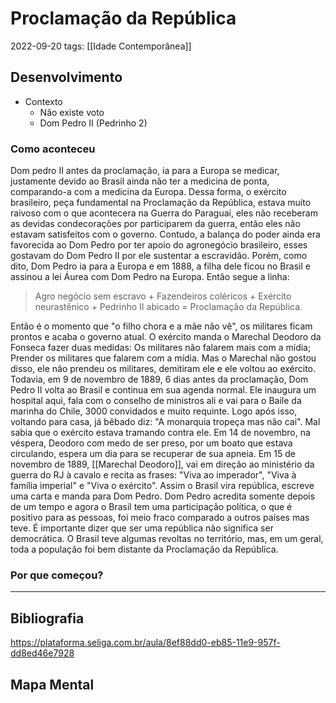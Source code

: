 # Proclamação da República
2022-09-20
tags: [[Idade Contemporânea]]



## Desenvolvimento

* Contexto
    * Não existe voto
    * Dom Pedro II (Pedrinho 2)

### Como aconteceu

Dom pedro II antes da proclamação, ia para a Europa se medicar, justamente devido ao Brasil ainda não ter a medicina de ponta, comparando-a com a medicina da Europa. Dessa forma, o exército brasileiro, peça fundamental na Proclamação da República, estava muito raivoso com o que acontecera na Guerra do Paraguai, eles não receberam as devidas condecorações por participarem da guerra, então eles não estavam satisfeitos com o governo.
Contudo, a balança do poder ainda era favorecida ao Dom Pedro por ter apoio do agronegócio brasileiro, esses gostavam do Dom Pedro II por ele sustentar a escravidão. Porém, como dito, Dom Pedro ia para a Europa e em 1888, a filha dele ficou no Brasil e assinou a lei Áurea com Dom Pedro na Europa. Então segue a linha:

> Agro negócio sem escravo + Fazendeiros coléricos + Exército  neurastênico +  Pedrinho II abicado = Proclamação da República.

Então é o momento que "o filho chora e a mãe não vê", os militares ficam prontos e acaba o governo atual. O exército manda o Marechal Deodoro da Fonseca fazer duas medidas: Os militares não falarem mais com a mídia; Prender os militares que falarem com a mídia. Mas o Marechal não gostou disso, ele não prendeu os militares, demitiram ele e ele voltou ao exército.   
Todavia, em 9 de novembro de 1889, 6 dias antes da proclamação, Dom Pedro II volta ao Brasil e continua em sua agenda normal. Ele inaugura um hospital aqui, fala com o conselho de ministros ali e vai para o Baile da marinha do Chile, 3000 convidados e muito requinte. Logo após isso, voltando para casa, já bêbado diz: "A monarquia tropeça mas não cai". Mal sabia que o exército estava tramando contra ele.
Em 14 de novembro, na véspera, Deodoro com medo de ser preso, por um boato que estava circulando, espera um dia para se recuperar de sua apneia. Em 15 de novembro de 1889, [[Marechal Deodoro]], vai em direção ao ministério da guerra do RJ à cavalo e recita as frases: "Viva ao imperador", "Viva à família imperial" e "Viva o exército". Assim o Brasil vira república, escreve uma carta e manda para Dom Pedro. Dom Pedro acredita somente depois de um tempo e agora o Brasil tem uma participação política, o que é positivo para as pessoas, foi meio fraco comparado a outros países mas teve.
É importante dizer que ser uma república não significa ser democrática. O Brasil teve algumas revoltas no território, mas, em um geral, toda a população foi bem distante da Proclamação da República.

### Por que começou?

-----------------------------------------------
## Bibliografia

https://plataforma.seliga.com.br/aula/8ef88dd0-eb85-11e9-957f-dd8ed46e7928

## Mapa Mental